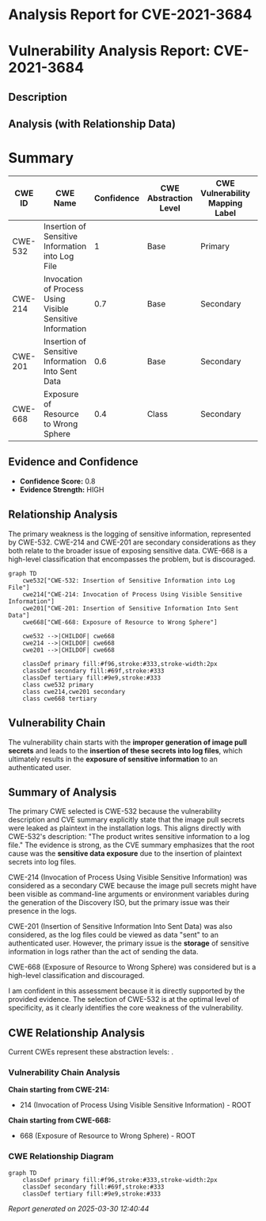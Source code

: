 # Analysis Report for CVE-2021-3684

# Vulnerability Analysis Report: CVE-2021-3684

## Description



## Analysis (with Relationship Data)

# Summary
| CWE ID | CWE Name | Confidence | CWE Abstraction Level | CWE Vulnerability Mapping Label | CWE-Vulnerability Mapping Notes |
|---|---|---|---|---|---|
| CWE-532 | Insertion of Sensitive Information into Log File | 1 | Base | Primary | Allowed |
| CWE-214 | Invocation of Process Using Visible Sensitive Information | 0.7 | Base | Secondary | Allowed |
| CWE-201 | Insertion of Sensitive Information Into Sent Data | 0.6 | Base | Secondary | Allowed |
| CWE-668 | Exposure of Resource to Wrong Sphere | 0.4 | Class | Secondary | Discouraged |

## Evidence and Confidence

*   **Confidence Score:** 0.8
*   **Evidence Strength:** HIGH

## Relationship Analysis
The primary weakness is the logging of sensitive information, represented by CWE-532. CWE-214 and CWE-201 are secondary considerations as they both relate to the broader issue of exposing sensitive data. CWE-668 is a high-level classification that encompasses the problem, but is discouraged.

```mermaid
graph TD
    cwe532["CWE-532: Insertion of Sensitive Information into Log File"]
    cwe214["CWE-214: Invocation of Process Using Visible Sensitive Information"]
    cwe201["CWE-201: Insertion of Sensitive Information Into Sent Data"]
    cwe668["CWE-668: Exposure of Resource to Wrong Sphere"]

    cwe532 -->|CHILDOF| cwe668
    cwe214 -->|CHILDOF| cwe668
    cwe201 -->|CHILDOF| cwe668

    classDef primary fill:#f96,stroke:#333,stroke-width:2px
    classDef secondary fill:#69f,stroke:#333
    classDef tertiary fill:#9e9,stroke:#333
    class cwe532 primary
    class cwe214,cwe201 secondary
    class cwe668 tertiary
```

## Vulnerability Chain
The vulnerability chain starts with the **improper generation of image pull secrets** and leads to the **insertion of these secrets into log files**, which ultimately results in the **exposure of sensitive information** to an authenticated user.

## Summary of Analysis
The primary CWE selected is CWE-532 because the vulnerability description and CVE summary explicitly state that the image pull secrets were leaked as plaintext in the installation logs. This aligns directly with CWE-532's description: "The product writes sensitive information to a log file." The evidence is strong, as the CVE summary emphasizes that the root cause was the **sensitive data exposure** due to the insertion of plaintext secrets into log files.

CWE-214 (Invocation of Process Using Visible Sensitive Information) was considered as a secondary CWE because the image pull secrets might have been visible as command-line arguments or environment variables during the generation of the Discovery ISO, but the primary issue was their presence in the logs.

CWE-201 (Insertion of Sensitive Information Into Sent Data) was also considered, as the log files could be viewed as data "sent" to an authenticated user. However, the primary issue is the **storage** of sensitive information in logs rather than the act of sending the data.

CWE-668 (Exposure of Resource to Wrong Sphere) was considered but is a high-level classification and discouraged.

I am confident in this assessment because it is directly supported by the provided evidence. The selection of CWE-532 is at the optimal level of specificity, as it clearly identifies the core weakness of the vulnerability.


## CWE Relationship Analysis

Current CWEs represent these abstraction levels: .


### Vulnerability Chain Analysis

**Chain starting from CWE-214:**
- 214 (Invocation of Process Using Visible Sensitive Information) - ROOT


**Chain starting from CWE-668:**
- 668 (Exposure of Resource to Wrong Sphere) - ROOT



### CWE Relationship Diagram

```mermaid
graph TD
    classDef primary fill:#f96,stroke:#333,stroke-width:2px
    classDef secondary fill:#69f,stroke:#333
    classDef tertiary fill:#9e9,stroke:#333
```



*Report generated on 2025-03-30 12:40:44*
